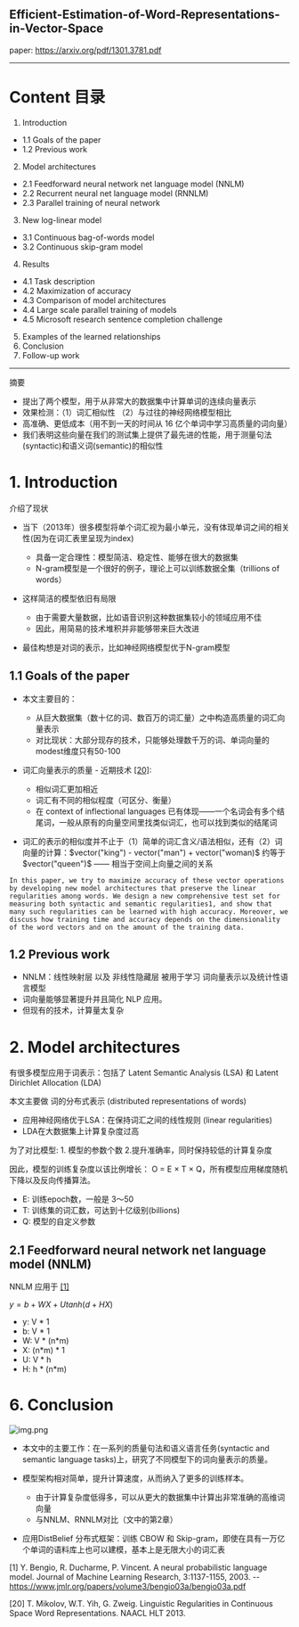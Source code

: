 Efficient-Estimation-of-Word-Representations-in-Vector-Space
---

paper: https://arxiv.org/pdf/1301.3781.pdf

---
# Content 目录
1. Introduction
- 1.1 Goals of the paper
- 1.2 Previous work
2. Model architectures
- 2.1 Feedforward neural network net language model (NNLM)
- 2.2 Recurrent neural net language model (RNNLM)
- 2.3 Parallel training of neural network
3. New log-linear model 
- 3.1 Continuous bag-of-words model
- 3.2 Continuous skip-gram model
4. Results
- 4.1 Task description
- 4.2 Maximization of accuracy
- 4.3 Comparison of model architectures
- 4.4 Large scale parallel training of models
- 4.5 Microsoft research sentence completion challenge
5. Examples of the learned relationships
6. Conclusion
7. Follow-up work

---
摘要
- 提出了两个模型，用于从非常大的数据集中计算单词的连续向量表示
- 效果检测：（1）词汇相似性 （2）与过往的神经网络模型相比
- 高准确、更低成本（用不到一天的时间从 16 亿个单词中学习高质量的词向量）
- 我们表明这些向量在我们的测试集上提供了最先进的性能，用于测量句法(syntactic)和语义词(semantic)的相似性

# 1. Introduction

介绍了现状
- 当下（2013年）很多模型将单个词汇视为最小单元，没有体现单词之间的相关性(因为在词汇表里呈现为index)
    - 具备一定合理性：模型简洁、稳定性、能够在很大的数据集
    - N-gram模型是一个很好的例子，理论上可以训练数据全集（trillions of words）
    
- 这样简洁的模型依旧有局限
    - 由于需要大量数据，比如语音识别这种数据集较小的领域应用不佳
    - 因此，用简易的技术堆积并非能够带来巨大改进
    
- 最佳构想是对词的表示，比如神经网络模型优于N-gram模型

## 1.1 Goals of the paper
- 本文主要目的：
    - 从巨大数据集（数十亿的词、数百万的词汇量）之中构造高质量的词汇向量表示
    - 对比现状：大部分现存的技术，只能够处理数千万的词、单词向量的modest维度只有50-100

- 词汇向量表示的质量 - 近期技术 [[20]](#20):
    - 相似词汇更加相近
    - 词汇有不同的相似程度（可区分、衡量）
    - 在 context of inflectional languages 已有体现——一个名词会有多个结尾词，一般从原有的向量空间里找类似词汇，也可以找到类似的结尾词
    
- 词汇的表示的相似度并不止于（1）简单的词汇含义/语法相似，还有（2）词向量的计算：$vector("king") - vector("man") + vector("woman)$ 约等于 $vector("queen")$ —— 相当于空间上向量之间的关系


```In this paper, we try to maximize accuracy of these vector operations by developing new model architectures that preserve the linear regularities among words. We design a new comprehensive test set for measuring both syntactic and semantic regularities1, and show that many such regularities can be learned with high accuracy. Moreover, we discuss how training time and accuracy depends on the dimensionality of the word vectors and on the amount of the training data.```

## 1.2 Previous work
- NNLM：线性映射层 以及 非线性隐藏层 被用于学习 词向量表示以及统计性语言模型
- 词向量能够显著提升并且简化 NLP 应用。
- 但现有的技术，计算量太复杂

# 2. Model architectures

有很多模型应用于词表示：包括了 Latent Semantic Analysis (LSA) 和 Latent Dirichlet Allocation (LDA)

本文主要做 词的分布式表示 (distributed representations of words) 
- 应用神经网络优于LSA：在保持词汇之间的线性规则 (linear regularities)
- LDA在大数据集上计算复杂度过高

为了对比模型: 1. 模型的参数个数 2.提升准确率，同时保持较低的计算复杂度

因此，模型的训练复杂度以该比例增长： O = E × T × Q，所有模型应用梯度随机下降以及反向传播算法。
- E: 训练epoch数，一般是 3～50
- T: 训练集的词汇数，可达到十亿级别(billions)
- Q: 模型的自定义参数


## 2.1 Feedforward neural network net language model (NNLM)

NNLM 应用于 [[1]](#1)

$y = b + WX + U tanh(d + HX)$

- y: V * 1
- b: V * 1
- W: V * (n*m)
- X: (n*m) * 1
- U: V * h
- H: h * (n*m)





# 6. Conclusion

![img.png](img.png)
- 本文中的主要工作：在一系列的质量句法和语义语言任务(syntactic and semantic language tasks)上，研究了不同模型下的词向量表示的质量。

- 模型架构相对简单，提升计算速度，从而纳入了更多的训练样本。
    - 由于计算复杂度低得多，可以从更大的数据集中计算出非常准确的高维词向量
    - 与NNLM、RNNLM对比（文中的第2章）
    
- 应用DistBelief 分布式框架：训练 CBOW 和 Skip-gram，即使在具有一万亿个单词的语料库上也可以建模，基本上是无限大小的词汇表



<a id="1">[1]</a>
Y. Bengio, R. Ducharme, P. Vincent. A neural probabilistic language model. Journal of Machine Learning Research, 3:1137-1155, 2003.
-- https://www.jmlr.org/papers/volume3/bengio03a/bengio03a.pdf

<a id="20">[20]</a> 
T. Mikolov, W.T. Yih, G. Zweig. Linguistic Regularities in Continuous Space Word Representations. NAACL HLT 2013.

